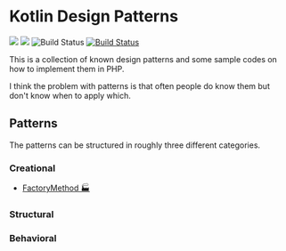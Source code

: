 # Kotlin Design Patterns

![](https://img.shields.io/badge/language-kotlin-blue)
![](https://img.shields.io/github/stars/mangasf/design-patterns-kotlin)
![Build Status](https://github.com/mangasf/design-patterns-kotlin/actions/workflows/ci.yml/badge.svg)
[![Build Status](https://github.com/mangasf/design-patterns-kotlin/workflows/CI/badge.svg)](https://github.com/mangasf/design-patterns-kotlin/actions)

This is a collection of known design patterns and some sample codes on how to
implement them in PHP.

I think the problem with patterns is that often people do know them but don't
know when to apply which.

## Patterns

The patterns can be structured in roughly three different categories.

### Creational

- [FactoryMethod 🏭](src/main/kotlin/creational/factoryMethod)

### Structural

### Behavioral


